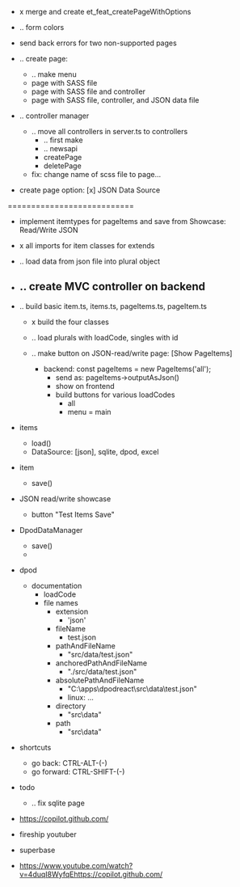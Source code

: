 - x merge and create et_feat_createPageWithOptions
- .. form colors
- send back errors for two non-supported pages



- .. create page:
    - .. make menu
    - page with SASS file
    - page with SASS file and controller
    - page with SASS file, controller, and JSON data file
    
- .. controller manager
	- .. move all controllers in server.ts to controllers
        - .. first make 
        - .. newsapi
        - createPage
        - deletePage
    - fix: change name of scss file to page...

- create page option: [x] JSON Data Source


===========================


- implement itemtypes for pageItems and save from Showcase: Read/Write JSON 
- x all imports for item classes for extends
- .. load data from json file into plural object 

- .. create MVC controller on backend
    - 


- .. build basic item.ts, items.ts, pageItems.ts, pageItem.ts
    - x build the four classes
    - .. load plurals with loadCode, singles with id

    - .. make button on JSON-read/write page: [Show PageItems]
        - backend: const pageItems = new PageItems('all');
            - send as: pageItems->outputAsJson()
            - show on frontend
            - build buttons for various loadCodes
                - all
                - menu = main
    
- items
    - load()
    - DataSource: [json], sqlite, dpod, excel
- item
    - save()
- JSON read/write showcase
    - button "Test Items Save"
- DpodDataManager
    - save()
    - 
- dpod
    - documentation
        - loadCode
        - file names
            - extension
                - 'json'
            - fileName
                - test.json 
            - pathAndFileName
                - "src/data/test.json" 
            - anchoredPathAndFileName
                - "./src/data/test.json"
            - absolutePathAndFileName
                - "C:\apps\dpodreact\src\data\test.json"
                - linux: ...
            - directory
                - "src\data"
            - path
                - "src\data\"

- shortcuts
    - go back: CTRL-ALT-(-)
    - go forward: CTRL-SHIFT-(-) 



- todo
    - .. fix sqlite page


- https://copilot.github.com/
- fireship youtuber
- superbase
- https://www.youtube.com/watch?v=4duqI8WyfqEhttps://copilot.github.com/